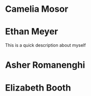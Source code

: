 # Camelia Mosor
# Ethan Meyer
This is a quick description about myself
# Asher Romanenghi
# Elizabeth Booth
